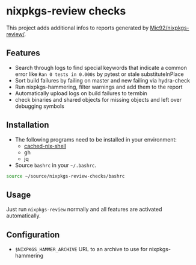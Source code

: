 # nixpkgs-review checks

This project adds additional infos to reports generated by [Mic92/nixpkgs-review/](https://github.com/Mic92/nixpkgs-review/).

## Features

- Search through logs to find special keywords that indicate a common error like `Ran 0 tests in 0.000s` by pytest or stale substituteInPlace
- Sort build failures by failing on master and new failing via hydra-check
- Run nixpkgs-hammering, filter warnings and add them to the report
- Automatically upload logs on build failures to termbin
- check binaries and shared objects for missing objects and left over debugging symbols

## Installation

- The following programs need to be installed in your environment:
  - [cached-nix-shell](https://github.com/xzfc/cached-nix-shell)
  - gh
  - jq
- Source `bashrc` in your `~/.bashrc`.

```bash
source ~/source/nixpkgs-review-checks/bashrc
```

## Usage

Just run `nixpkgs-review` normally and all features are activated automatically.

## Configuration

- `$NIXPKGS_HAMMER_ARCHIVE` URL to an archive to use for nixpkgs-hammering
